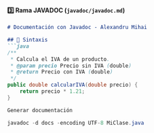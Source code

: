 
#### **3️⃣ Rama JAVADOC** (`javadoc/javadoc.md`)
```markdown
# Documentación con Javadoc - Alexandru Mihai

## 📌 Sintaxis
```java
/**
 * Calcula el IVA de un producto.
 * @param precio Precio sin IVA (double)
 * @return Precio con IVA (double)
 */
public double calcularIVA(double precio) {
    return precio * 1.21;
}

Generar documentación

javadoc -d docs -encoding UTF-8 MiClase.java